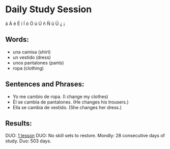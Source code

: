 # Daily Study Session 

á  Á é  É  í  Í   ó   Ó   ú  Ú  ñ  Ñ ü  Ü ¿ ¡  

## Words:
* una camisa (shirt)
*  un vestido (dress)
*  unos pantalones (pants)
*  ropa (clothing) 


## Sentences and Phrases:
*  Yo me cambio de ropa. (I change my clothes)
*  Él se cambia de pantalones. (He changes his trousers.)
*  Ella se cambia de vestido. (She changes her dress.)



## Results:
DUO: [1 lesson](https://github.com/EO4wellness/T-I-L/blob/main/polyglot/espa%C3%B1ol/Castle-3/School-3.md)
DUO: No skill sets to restore.
Mondly: 28 consecutive days of study.  Duo: 503 days. 
